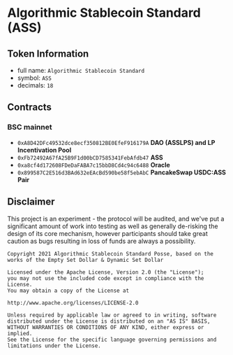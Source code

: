 # Algorithmic Stablecoin Standard (ASS)

## Token Information

- full name: `Algorithmic Stablecoin Standard`
- symbol: `ASS`
- decimals: `18`

## Contracts

### BSC mainnet

- `0xA8D42DFc49532dce8ecf350812BE0EfeF916179A` **DAO (ASSLPS) and LP Incentivation Pool**
- `0xFb72492A67fA25B9F1d00bCD7585341FebAfdb47` **ASS**
- `0xa8cf4d172608FDeDaFABA7c15bbD8Cd4c94c6488` **Oracle**
- `0x899587C2E516d3BAd632eEAcBd590be58f5ebAbC` **PancakeSwap USDC:ASS Pair**

## Disclaimer

This project is an experiment - the protocol will be audited, and we've put a significant amount of work into testing as well as generally de-risking the design of its core mechanism, however participants should take great caution as bugs resulting in loss of funds are always a possibility.

```
Copyright 2021 Algorithmic Stablecoin Standard Posse, based on the works of the Empty Set Dollar & Dynamic Set Dollar

Licensed under the Apache License, Version 2.0 (the "License");
you may not use the included code except in compliance with the License.
You may obtain a copy of the License at

http://www.apache.org/licenses/LICENSE-2.0

Unless required by applicable law or agreed to in writing, software
distributed under the License is distributed on an "AS IS" BASIS,
WITHOUT WARRANTIES OR CONDITIONS OF ANY KIND, either express or implied.
See the License for the specific language governing permissions and
limitations under the License.
```
